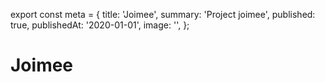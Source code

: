 export const meta = {
  title: 'Joimee',
  summary: 'Project joimee',
  published: true,
  publishedAt: '2020-01-01',
  image: '',
};

# Joimee
